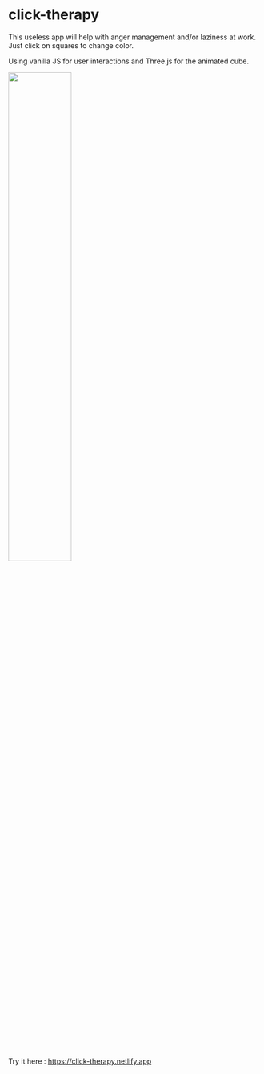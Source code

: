 # click-therapy

This useless app will help with anger management and/or laziness at work. Just click on squares to change color.

Using vanilla JS for user interactions and Three.js for the animated cube.

<img src="https://db3pap004files.storage.live.com/y4mphH2YC1Thg9ZmzFONcheBMEAoJc_dH0PvMfbKMp1bQ9CT3HMLCxxfY2Ac3X6l5dIlW7K6cu5HAKLa7n--rfhL-07jTlynB5J6D5eJQW8l9efIq4q6sS595UhmeSyATOY40FFm2QM7WD_B4NYpdNJ0S58oPR6XwVbhn5hzLBhk3Vv0UbyFlb8kx3wi4NsYtrk?width=1843&height=801&cropmode=none" width=50% height=50%>

Try it here : https://click-therapy.netlify.app
